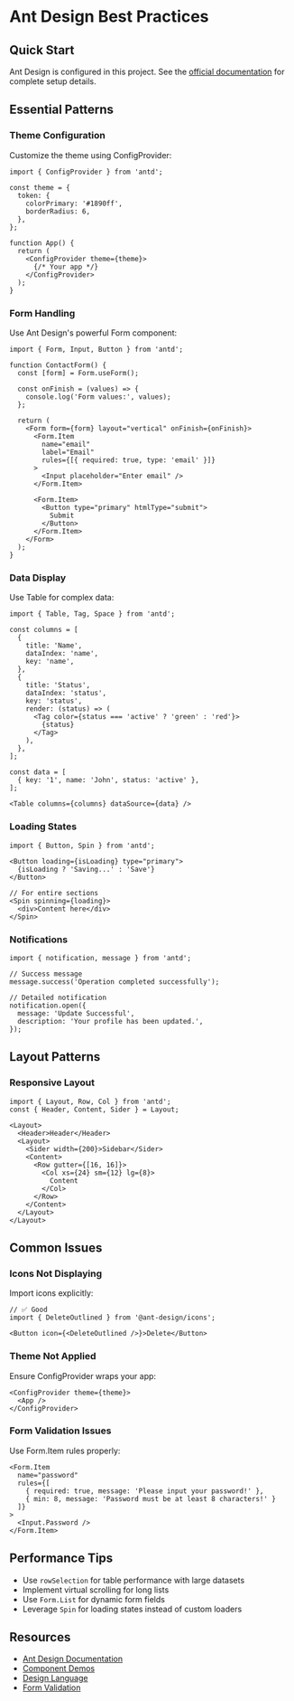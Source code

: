 # Ant Design Best Practices

## Quick Start

Ant Design is configured in this project. See the [official documentation](https://ant.design/docs/react/introduce) for complete setup details.

## Essential Patterns

### Theme Configuration
Customize the theme using ConfigProvider:

```tsx
import { ConfigProvider } from 'antd';

const theme = {
  token: {
    colorPrimary: '#1890ff',
    borderRadius: 6,
  },
};

function App() {
  return (
    <ConfigProvider theme={theme}>
      {/* Your app */}
    </ConfigProvider>
  );
}
```

### Form Handling
Use Ant Design's powerful Form component:

```tsx
import { Form, Input, Button } from 'antd';

function ContactForm() {
  const [form] = Form.useForm();

  const onFinish = (values) => {
    console.log('Form values:', values);
  };

  return (
    <Form form={form} layout="vertical" onFinish={onFinish}>
      <Form.Item
        name="email"
        label="Email"
        rules={[{ required: true, type: 'email' }]}
      >
        <Input placeholder="Enter email" />
      </Form.Item>
      
      <Form.Item>
        <Button type="primary" htmlType="submit">
          Submit
        </Button>
      </Form.Item>
    </Form>
  );
}
```

### Data Display
Use Table for complex data:

```tsx
import { Table, Tag, Space } from 'antd';

const columns = [
  {
    title: 'Name',
    dataIndex: 'name',
    key: 'name',
  },
  {
    title: 'Status',
    dataIndex: 'status',
    key: 'status',
    render: (status) => (
      <Tag color={status === 'active' ? 'green' : 'red'}>
        {status}
      </Tag>
    ),
  },
];

const data = [
  { key: '1', name: 'John', status: 'active' },
];

<Table columns={columns} dataSource={data} />
```

### Loading States
```tsx
import { Button, Spin } from 'antd';

<Button loading={isLoading} type="primary">
  {isLoading ? 'Saving...' : 'Save'}
</Button>

// For entire sections
<Spin spinning={loading}>
  <div>Content here</div>
</Spin>
```

### Notifications
```tsx
import { notification, message } from 'antd';

// Success message
message.success('Operation completed successfully');

// Detailed notification
notification.open({
  message: 'Update Successful',
  description: 'Your profile has been updated.',
});
```

## Layout Patterns

### Responsive Layout
```tsx
import { Layout, Row, Col } from 'antd';
const { Header, Content, Sider } = Layout;

<Layout>
  <Header>Header</Header>
  <Layout>
    <Sider width={200}>Sidebar</Sider>
    <Content>
      <Row gutter={[16, 16]}>
        <Col xs={24} sm={12} lg={8}>
          Content
        </Col>
      </Row>
    </Content>
  </Layout>
</Layout>
```

## Common Issues

### Icons Not Displaying
Import icons explicitly:
```tsx
// ✅ Good
import { DeleteOutlined } from '@ant-design/icons';

<Button icon={<DeleteOutlined />}>Delete</Button>
```

### Theme Not Applied
Ensure ConfigProvider wraps your app:
```tsx
<ConfigProvider theme={theme}>
  <App />
</ConfigProvider>
```

### Form Validation Issues
Use Form.Item rules properly:
```tsx
<Form.Item
  name="password"
  rules={[
    { required: true, message: 'Please input your password!' },
    { min: 8, message: 'Password must be at least 8 characters!' }
  ]}
>
  <Input.Password />
</Form.Item>
```

## Performance Tips

- Use `rowSelection` for table performance with large datasets
- Implement virtual scrolling for long lists
- Use `Form.List` for dynamic form fields
- Leverage `Spin` for loading states instead of custom loaders

## Resources

- [Ant Design Documentation](https://ant.design/)
- [Component Demos](https://ant.design/components/overview/)
- [Design Language](https://ant.design/docs/spec/introduce)
- [Form Validation](https://ant.design/components/form/#components-form-demo-validate-static) 